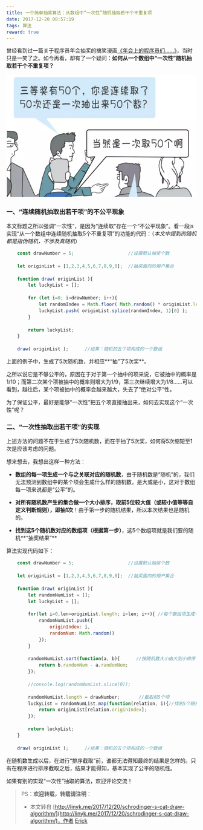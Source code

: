 ```yaml
---
title: 一个简单抽奖算法：从数组中“一次性”随机抽取若干个不重复项
date: 2017-12-20 08:57:19
tags: 算法
reward: true
---
```


曾经看到过一篇关于程序员年会抽奖的搞笑漫画[《年会上的程序员们……》](http://mp.weixin.qq.com/s/X0ms_tCvkvQkSXnAXWNJ5g)，当时只是一笑了之。如今再看，却有了一个疑问：**如何从一个数组中“一次性”随机抽取若干个不重复项？**

![如何从一个数组中“一次性”随机抽取若干个不重复项？](/images/draw_joke.png)

<!-- more -->

### 一、“连续随机抽取出若干项”的不公平现象


本文标题之所以强调“一次性”，是因为“连续取”存在一个“不公平现象”。看一段js实现“从一个数组中连续随机抽取5个不重复项”的功能的代码：（*本文中提到的随机都是指伪随机，不涉及真随机*）

```javascript
    const drawNumber = 5;                    //设置默认抽奖个数

    let originList = [1,2,3,4,5,6,7,8,9,0];  //抽奖面向的用户集合

    function draw( originList ){
        let luckyList = [];

        for (let i=0; i<drawNumber; i++){
            let randomIndex = Math.floor( Math.random() * originList.length );  //生成随机索引
            luckyList.push( originList.splice(randomIndex, 1)[0] );             //抽奖
        }

        return luckyList;
    }

    draw( originList );      //结果：随机的五个项构成的一个数组
```

上面的例子中，生成了5次随机数，并相应**“抽”了5次奖**。

之所以说它是不够公平的，原因在于对于第一个抽中的项来说，它被抽中的概率是1/10；而第二次某个项被抽中的概率则增大为1/9，第三次继续增大为1/8……可以看到，越往后，某个项被抽中的概率会越来越大，失去了“绝对公平”性。

为了保证公平，最好是能够“一次性”把五个项直接抽出来，如何去实现这个“一次性”呢？

### 二、“一次性抽取出若干项”的实现


上述方法的问题不在于生成了5次随机数，而在于抽了5次奖，如何将5次缩短至1次是应该考虑的问题。

想来想去，我想出这样一种方法：

* **数组的每一项生成一个与之关联对应的随机数**，由于随机数是“随机”的，我们无法预测到数组中的某个项会生成什么样的随机数，是大或是小，这对于数组每一项来说都是“公平”的。

* **对所有随机数产生的集合做一个大小排序，取前5位较大值（或较小值等等自定义判断规则），即抽1次**！由于第一步的随机结果，所以本次结果也是随机的。
 
* **找到这5个随机数对应的数组项（根据第一步）**，这5个数组项就是我们要的随机**“抽奖结果”**

算法实现代码如下：

```javascript
    const drawNumber = 5;                    //设置默认抽奖个数

    let originList = [1,2,3,4,5,6,7,8,9,0];  //抽奖面向的用户集合

    function draw( originList ){
        let randomNumList = [];
        let luckyList = [];
        
        for(let i=0,len=originList.length; i<len; i++){ //每个数组项生成一个对应的随机数
            randomNumList.push({
                originIndex: i,
                randomNum: Math.random()
            });
        }

        randomNumList.sort(function(a, b){      //按随机数大小由大到小排序
            return b.randomNum - a.randomNum;   
        });
        
        //console.log(randomNumList.slice(0));

        randomNumList.length = drawNumber;       //截取前5个项
        luckyList = randomNumList.map(function(relation, i){//找到5个随机数项对应的数组项作为抽奖结果
            return originList[relation.originIndex];
        });

        return luckyList;
    }

    draw( originList );      //结果：随机的五个项构成的一个数组
```

在随机数生成以后，在进行“排序截取”前，谁都无法得知最终的结果是怎样的。只有在程序进行排序截取之后，结果才能得知，基本实现了公平的随机性。

如果有别的实现“一次性”抽取的算法，欢迎评论交流！

>PS：**欢迎转载，转载请注明**：
>* 本文转自 [http://linyk.me/2017/12/20/schrodinger-s-cat-draw-algorithm/](http://linyk.me/2017/12/20/schrodinger-s-cat-draw-algorithm/)，作者 [Erick](http://linyk.me)